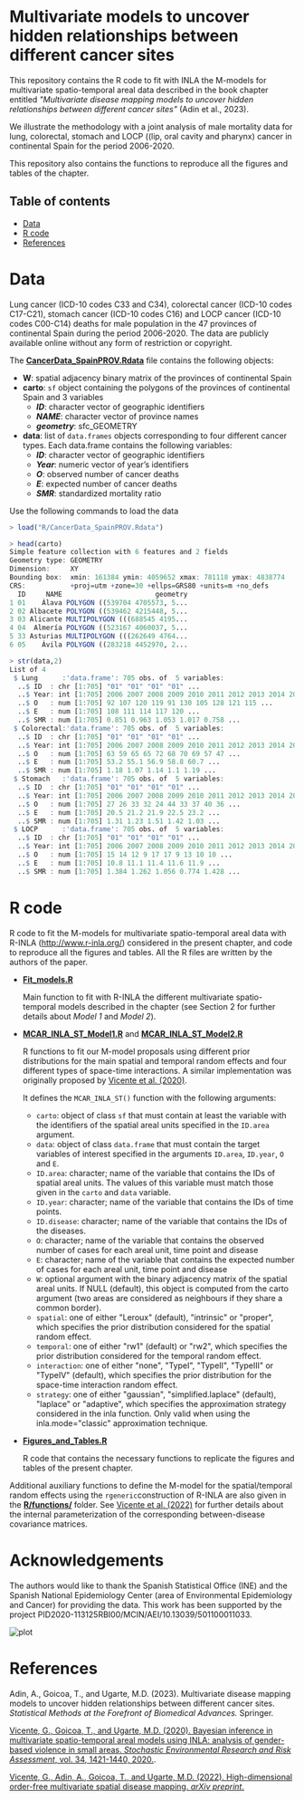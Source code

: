 # Multivariate models to uncover hidden relationships between different cancer sites
This repository contains the R code to fit with INLA the M-models for multivariate spatio-temporal areal data described in the book chapter entitled _"Multivariate disease mapping models to uncover hidden relationships between different cancer sites"_ (Adin et al., 2023). 

We illustrate the methodology with a joint analysis of male mortality data for lung, colorectal, stomach and LOCP ((lip,
oral cavity and pharynx) cancer in continental Spain for the period 2006-2020. 

This repository also contains the functions to reproduce all the figures and tables of the chapter.


## Table of contents

- [Data](#Data)
- [R code](#R-code)
- [References](#References)


# Data
Lung cancer (ICD-10 codes C33 and C34), colorectal cancer (ICD-10 codes C17-C21), stomach cancer (ICD-10 codes C16) and LOCP cancer (ICD-10 codes C00-C14) deaths for male population in the 47 provinces of continental Spain during the period 2006-2020. The data are publicly available online without any form of restriction or copyright.

The [**CancerData_SpainPROV.Rdata**](https://github.com/spatialstatisticsupna/BookChapter_STMmodels/blob/master/R/CancerData_SpainPROV.Rdata) file contains the following objects:
  - **W**: spatial adjacency binary matrix of the provinces of continental Spain
  - **carto**: `sf` object containing the polygons of the provinces of continental Spain and 3 variables
    - **_ID_**: character vector of geographic identifiers
    - **_NAME_**: character vector of province names
    - **_geometry_**: sfc_GEOMETRY
  - **data**: list of `data.frames` objects corresponding to four different cancer types. Each data.frame contains the following variables:
    - **_ID_**: character vector of geographic identifiers  
    - **_Year_**: numeric vector of year’s identifiers
    - **_O_**: observed number of cancer deaths
    - **_E_**: expected number of cancer deaths
    - **_SMR_**: standardized mortality ratio


Use the following commands to load the data
```r 
> load("R/CancerData_SpainPROV.Rdata")

> head(carto)
Simple feature collection with 6 features and 2 fields
Geometry type: GEOMETRY
Dimension:     XY
Bounding box:  xmin: 161384 ymin: 4059652 xmax: 781118 ymax: 4838774
CRS:           +proj=utm +zone=30 +ellps=GRS80 +units=m +no_defs
  ID     NAME                       geometry
1 01    Álava POLYGON ((539704 4705573, 5...
2 02 Albacete POLYGON ((539462 4215448, 5...
3 03 Alicante MULTIPOLYGON (((688545 4195...
4 04  Almería POLYGON ((523167 4060037, 5...
5 33 Asturias MULTIPOLYGON (((262649 4764...
6 05    Ávila POLYGON ((283218 4452970, 2...

> str(data,2)
List of 4
 $ Lung      :'data.frame':	705 obs. of  5 variables:
  ..$ ID  : chr [1:705] "01" "01" "01" "01" ...
  ..$ Year: int [1:705] 2006 2007 2008 2009 2010 2011 2012 2013 2014 2015 ...
  ..$ O   : num [1:705] 92 107 120 119 91 130 105 128 121 115 ...
  ..$ E   : num [1:705] 108 111 114 117 120 ...
  ..$ SMR : num [1:705] 0.851 0.963 1.053 1.017 0.758 ...
 $ Colorectal:'data.frame':	705 obs. of  5 variables:
  ..$ ID  : chr [1:705] "01" "01" "01" "01" ...
  ..$ Year: int [1:705] 2006 2007 2008 2009 2010 2011 2012 2013 2014 2015 ...
  ..$ O   : num [1:705] 63 59 65 65 72 68 70 69 57 47 ...
  ..$ E   : num [1:705] 53.2 55.1 56.9 58.8 60.7 ...
  ..$ SMR : num [1:705] 1.18 1.07 1.14 1.1 1.19 ...
 $ Stomach   :'data.frame':	705 obs. of  5 variables:
  ..$ ID  : chr [1:705] "01" "01" "01" "01" ...
  ..$ Year: int [1:705] 2006 2007 2008 2009 2010 2011 2012 2013 2014 2015 ...
  ..$ O   : num [1:705] 27 26 33 32 24 44 33 37 40 36 ...
  ..$ E   : num [1:705] 20.5 21.2 21.9 22.5 23.2 ...
  ..$ SMR : num [1:705] 1.31 1.23 1.51 1.42 1.03 ...
 $ LOCP      :'data.frame':	705 obs. of  5 variables:
  ..$ ID  : chr [1:705] "01" "01" "01" "01" ...
  ..$ Year: int [1:705] 2006 2007 2008 2009 2010 2011 2012 2013 2014 2015 ...
  ..$ O   : num [1:705] 15 14 12 9 17 17 9 13 10 10 ...
  ..$ E   : num [1:705] 10.8 11.1 11.4 11.6 11.9 ...
  ..$ SMR : num [1:705] 1.384 1.262 1.056 0.774 1.428 ...
```

# R code
R code to fit the M-models for multivariate spatio-temporal areal data with R-INLA (http://www.r-inla.org/) considered in the present chapter, and code to reproduce all the figures and tables. All the R files are written by the authors of the paper.

- [**Fit_models.R**](https://github.com/spatialstatisticsupna/BookChapter_STMmodels/blob/master/R/Fit_models.R)

  Main function to fit with R-INLA the different multivariate spatio-temporal models described in the chapter (see Section 2 for further details about _Model 1_ and _Model 2_).
  
- [**MCAR_INLA_ST_Model1.R**](https://github.com/spatialstatisticsupna/BookChapter_STMmodels/blob/master/R/MCAR_INLA_ST_Model1.R) and [**MCAR_INLA_ST_Model2.R**](https://github.com/spatialstatisticsupna/BookChapter_STMmodels/blob/master/R/MCAR_INLA_ST_Model2.R)

  R functions to fit our M-model proposals using different prior distributions for the main spatial and temporal random effects and four different types of space-time interactions. A similar implementation was originally proposed by [Vicente et al. (2020)](https://doi.org/10.1007/s00477-020-01808-x).
  
  It defines the `MCAR_INLA_ST()` function with the following arguments:
  
  * `carto`: object of class `sf` that must contain at least the variable with the identifiers of the spatial areal units specified in the `ID.area` argument.
  * `data`: object of class `data.frame` that must contain the target variables of interest specified in the arguments `ID.area`, `ID.year`, `O` and `E`.
  * `ID.area`: character; name of the variable that contains the IDs of spatial areal units. The values of this variable must match those given in the `carto` and `data` variable.
  * `ID.year`: character; name of the variable that contains the IDs of time points.
  * `ID.disease`: character; name of the variable that contains the IDs of the diseases.
  * `O`: character; name of the variable that contains the observed number of cases for each areal unit, time point and disease
  * `E`: character; name of the variable that contains the expected number of cases for each areal unit, time point and disease
  * `W`: optional argument with the binary adjacency matrix of the spatial areal units. If NULL (default), this object is computed from the carto argument (two areas are considered as neighbours if they share a common border).
  * `spatial`: one of either "Leroux" (default), "intrinsic" or "proper", which specifies the prior distribution considered for the spatial random effect.
  * `temporal`: one of either "rw1" (default) or "rw2", which specifies the prior distribution considered for the temporal random effect.
  * `interaction`: one of either "none", "TypeI", "TypeII", "TypeIII" or "TypeIV" (default), which specifies the prior distribution for the space-time interaction random effect.
  * `strategy`: one of either "gaussian", "simplified.laplace" (default), "laplace" or "adaptive", which specifies the approximation strategy considered in the inla
function. Only valid when using the inla.mode="classic" approximation technique.
  
- [**Figures_and_Tables.R**](https://github.com/spatialstatisticsupna/BookChapter_STMmodels/blob/master/R/Figures_and_Tables.R)

  R code that contains the necessary functions to replicate the figures and tables of the present chapter.
  
Additional auxiliary functions to define the M-model for the spatial/temporal random effects using the `rgeneric`construction of R-INLA are also given in the [**R/functions/**](https://github.com/spatialstatisticsupna/BookChapter_STMmodels/blob/master/R/functions/) folder. See [Vicente et al. (2022)](https://arxiv.org/abs/2210.14849) for further details about the internal parameterization of the corresponding between-disease covariance matrices.
  

# Acknowledgements
The authors would like to thank the Spanish Statistical Office (INE) and the Spanish National Epidemiology Center (area of Environmental Epidemiology and Cancer) for providing the data. This work has been supported by the project PID2020-113125RBI00/MCIN/AEI/10.13039/501100011033.

![plot](https://github.com/spatialstatisticsupna/bigDM/blob/master/micin-aei.jpg)


# References
Adin, A., Goicoa, T., and Ugarte, M.D. (2023). Multivariate disease mapping models to uncover hidden relationships between different cancer sites. _Statistical Methods at the Forefront of Biomedical Advances._ Springer.

[Vicente, G., Goicoa, T., and Ugarte, M.D. (2020). Bayesian inference in multivariate spatio-temporal areal models using INLA: analysis of gender-based violence in small areas. _Stochastic Environmental Research and Risk Assessment_, vol. 34, 1421-1440, 2020.](https://doi.org/10.1007/s00477-020-01808-x).

[Vicente, G., Adin, A., Goicoa, T., and Ugarte, M.D. (2022). High-dimensional order-free multivariate spatial disease mapping. _arXiv preprint_.](https://arxiv.org/abs/2210.14849)
